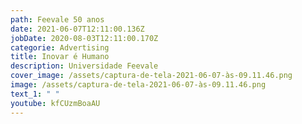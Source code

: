 ```yaml
---
path: Feevale 50 anos
date: 2021-06-07T12:11:00.136Z
jobDate: 2020-08-03T12:11:00.170Z
categorie: Advertising
title: Inovar é Humano
description: Universidade Feevale
cover_image: /assets/captura-de-tela-2021-06-07-às-09.11.46.png
image: /assets/captura-de-tela-2021-06-07-às-09.11.46.png
text_1: " "
youtube: kfCUzmBoaAU
---
```

